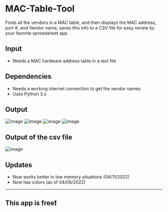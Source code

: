# MAC-Table-Tool
Finds all the vendors in a MAC table, and then displays the MAC address, port #, and Vendor name, saves this
info to a CSV file for easy review by your favorite spreadsheet app 
## Input
* Needs a MAC hardware address table in a text file

## Dependencies
* Needs a working internet connection to get the vendor names
* Uses Python 3.x

## Output
![image](https://user-images.githubusercontent.com/48565067/162001482-8df8d4b4-2569-48ea-acdc-36fd29f78936.png)
![image](https://user-images.githubusercontent.com/48565067/162001707-01d6f276-f112-426d-a2e4-f5eff30ff2b1.png)
![image](https://user-images.githubusercontent.com/48565067/162002060-69c14a98-5e47-426e-9aaa-b0f4f8ba9a88.png)
![image](https://user-images.githubusercontent.com/48565067/162002198-bc4a35d0-a86b-40ba-a6d5-114cbd068e2e.png)

## Output of the csv file
![image](https://user-images.githubusercontent.com/48565067/162002645-ba668815-da39-4cfb-a759-9b08d12e74c9.png)

## Updates
* Now works better in low memory situations (04/11/2022)
* Now has colors (as of 04/06/2022)
---
## This app is free❗
